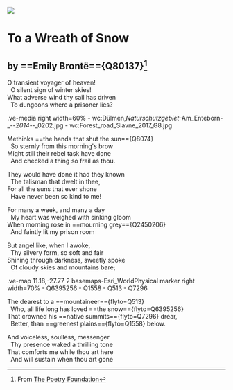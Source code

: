 [![](https://v3.juncture-digital.org/images/wb.svg)](https://v3.juncture-digital.org/wb)

# To a Wreath of Snow
## by ==Emily Brontë=={Q80137}[^1]
[^1]: From [The Poetry Foundation](https://www.poetryfoundation.org/poems/161908/to-a-wreath-of-snow)

O transient voyager of heaven!<br/>
&nbsp;&nbsp;O silent sign of winter skies!<br/> 
What adverse wind thy sail has driven<br/>
&nbsp;&nbsp;To dungeons where a prisoner lies?


.ve-media right width=60%
    -  wc:Dülmen,_Naturschutzgebiet_-Am_Enteborn-_--_2014_--_0202.jpg
    -  wc:Forest_road_Slavne_2017_G8.jpg 
    
Methinks ==the hands that shut the sun=={Q8074} <br/>
⁠&nbsp;&nbsp;So sternly from this morning's brow<br/>
Might still their rebel task have done<br/>
&nbsp;&nbsp;And checked a thing so frail as thou.<br/>

They would have done it had they known<br/>
&nbsp;&nbsp;The talisman that dwelt in thee,<br/>
For all the suns that ever shone<br/>
&nbsp;&nbsp;Have never been so kind to me!<br/>

For many a week, and many a day<br/>
&nbsp;&nbsp;My heart was weighed with sinking gloom<br/>
When morning rose in ==mourning grey=={Q2450206}<br/>
&nbsp;&nbsp;And faintly lit my prison room<br/>

But angel like, when I awoke,<br/>
&nbsp;&nbsp;Thy silvery form, so soft and fair<br/>
Shining through darkness, sweetly spoke<br/>
&nbsp;&nbsp;Of cloudy skies and mountains bare;<br/>

.ve-map 11.18,-27.77 2 basemaps-Esri_WorldPhysical marker right width=70%
    - Q6395256 
    - Q1558 
    - Q513 
    - Q7296 
    
The dearest to a ==mountaineer=={flyto=Q513}<br/>
&nbsp;&nbsp;Who, all life long has loved ==the snow=={flyto=Q6395256}<br/>
That crowned his ==native summits=={flyto=Q7296} drear,<br/>
&nbsp;&nbsp;⁠Better, than ==greenest plains=={flyto=Q1558} below.<br/>

And voiceless, soulless, messenger<br/>
&nbsp;&nbsp;Thy presence waked a thrilling tone<br/>
That comforts me while thou art here<br/>
&nbsp;&nbsp;⁠And will sustain when thou art gone<br/>
